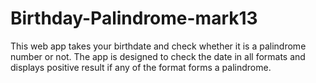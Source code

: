 # Birthday-Palindrome-mark13

This web app takes your birthdate and check whether it is a palindrome number or not.
The app is designed to check the date in all formats and displays positive result if any of the format forms a palindrome.
